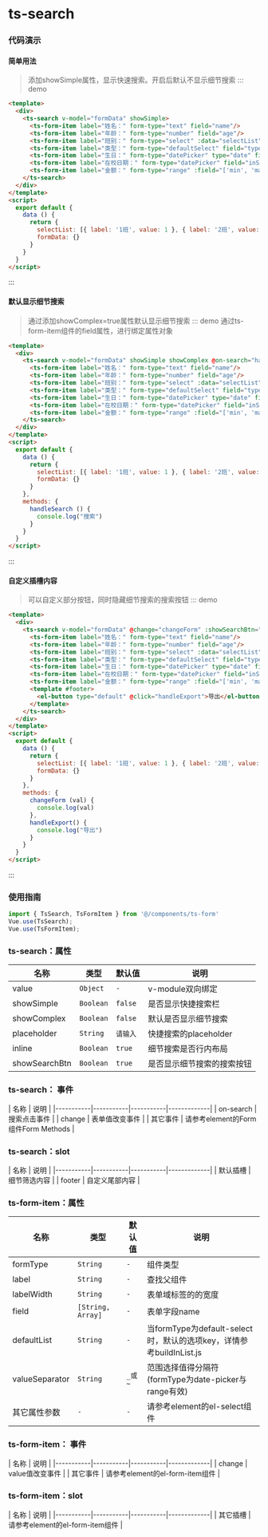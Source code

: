 # ts-search


### 代码演示

#### 简单用法
> 添加showSimple属性，显示快速搜索。开启后默认不显示细节搜索
::: demo 
```html
<template>
  <div>
    <ts-search v-model="formData" showSimple>
      <ts-form-item label="姓名：" form-type="text" field="name"/>
      <ts-form-item label="年龄：" form-type="number" field="age"/>
      <ts-form-item label="班别：" form-type="select" :data="selectList" field="className" />
      <ts-form-item label="类型：" form-type="defaultSelect" field="type" default-list="serveName" :value-map="['value','key']" />
      <ts-form-item label="生日：" form-type="datePicker" type="date" field="birthday"/>
      <ts-form-item label="在校日期：" form-type="datePicker" field="inSchoolTime"/>
      <ts-form-item label="金额：" form-type="range" :field="['min', 'max']"/>
    </ts-search>
  </div>
</template>
<script>
  export default {
    data () {
      return {
        selectList: [{ label: '1班', value: 1 }, { label: '2班', value: 2 }, { label: '3班', value: 3 }, { label: '4班', value: 4 }],
        formData: {}
      }
    }
  }
</script>
```
:::
#### 默认显示细节搜索
> 通过添加showComplex=true属性默认显示细节搜索
::: demo 通过ts-form-item组件的field属性，进行绑定属性对象
```html
<template>
  <div>
    <ts-search v-model="formData" showSimple showComplex @on-search="handleSearch">
      <ts-form-item label="姓名：" form-type="text" field="name"/>
      <ts-form-item label="年龄：" form-type="number" field="age"/>
      <ts-form-item label="班别：" form-type="select" :data="selectList" field="className" />
      <ts-form-item label="类型：" form-type="defaultSelect" field="type" default-list="serveName" :value-map="['value','key']" />
      <ts-form-item label="生日：" form-type="datePicker" type="date" field="birthday"/>
      <ts-form-item label="在校日期：" form-type="datePicker" field="inSchoolTime"/>
      <ts-form-item label="金额：" form-type="range" :field="['min', 'max']"/>
    </ts-search>
  </div>
</template>
<script>
  export default {
    data () {
      return {
        selectList: [{ label: '1班', value: 1 }, { label: '2班', value: 2 }, { label: '3班', value: 3 }, { label: '4班', value: 4 }],
        formData: {}
      }
    },
    methods: {
      handleSearch () {
        console.log("搜索")
      }
    }
  }
</script>
```
:::


#### 自定义插槽内容
> 可以自定义部分按钮，同时隐藏细节搜索的搜索按钮
::: demo 
```html
<template>
  <div>
    <ts-search v-model="formData" @change="changeForm" :showSearchBtn="false">
      <ts-form-item label="姓名：" form-type="text" field="name"/>
      <ts-form-item label="年龄：" form-type="number" field="age"/>
      <ts-form-item label="班别：" form-type="select" :data="selectList" field="className" />
      <ts-form-item label="类型：" form-type="defaultSelect" field="type" default-list="serveName" :value-map="['value','key']" />
      <ts-form-item label="生日：" form-type="datePicker" type="date" field="birthday"/>
      <ts-form-item label="在校日期：" form-type="datePicker" field="inSchoolTime"/>
      <ts-form-item label="金额：" form-type="range" :field="['min', 'max']"/>
      <template #footer>
        <el-button type="default" @click="handleExport">导出</el-button>
      </template>
    </ts-search>
  </div>
</template>
<script>
  export default {
    data () {
      return {
        selectList: [{ label: '1班', value: 1 }, { label: '2班', value: 2 }, { label: '3班', value: 3 }, { label: '4班', value: 4 }],
        formData: {}
      }
    },
    methods: {
      changeForm (val) {
        console.log(val)
      },
      handleExport() {
        console.log("导出")
      }
    }
  }
</script>
```
:::


### 使用指南

```js
import { TsSearch, TsFormItem } from '@/components/ts-form'
Vue.use(TsSearch);
Vue.use(TsFormItem);
```

### ts-search：属性

| 名称 | 类型 | 默认值 | 说明 | 
|-----------|-----------|-----------|-------------|
| value | `Object` | `-` | v-module双向绑定 |
| showSimple | `Boolean` | `false` | 是否显示快捷搜索栏 |
| showComplex | `Boolean` | `false` | 默认是否显示细节搜索 |
| placeholder | `String` | `请输入` | 快捷搜索的placeholder |
| inline | `Boolean` | `true` | 细节搜索是否行内布局 |
| showSearchBtn | `Boolean` | `true` | 是否显示细节搜索的搜索按钮 |

### ts-search： 事件

| 名称 | 说明 |
|-----------|-----------|-----------|-------------|
| on-search | 搜索点击事件 | 
| change | 表单值改变事件 | 
| 其它事件 | 请参考element的Form组件Form Methods | 

### ts-search：slot 

| 名称 | 说明 |
|-----------|-----------|-----------|-------------|
| 默认插槽 | 细节筛选内容 | 
| footer | 自定义尾部内容 | 


### ts-form-item：属性

| 名称 | 类型 | 默认值 | 说明 | 
|-----------|-----------|-----------|-------------|
| formType | `String` | `-` | 组件类型 |
| label | `String` | `-` | 查找父组件 |
| labelWidth | `String` | `-` | 表单域标签的的宽度 |
| field | `[String, Array]` | `-` | 表单字段name |
| defaultList | `String` | `-` | 当formType为default-select时，默认的选项key，详情参考buildInList.js |
| valueSeparator | `String` | `_或~` | 范围选择值得分隔符(formType为date-picker与range有效) |
| 其它属性参数 | `-` | `-` | 请参考element的el-select组件 |

### ts-form-item： 事件

| 名称 | 说明 |
|-----------|-----------|-----------|-------------|
| change | value值改变事件 | 
| 其它事件 | 请参考element的el-form-item组件 | 

### ts-form-item：slot 

| 名称 | 说明 |
|-----------|-----------|-----------|-------------|
| 其它插槽 | 请参考element的el-form-item组件 | 

